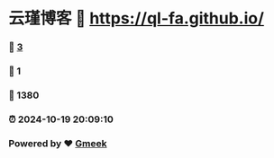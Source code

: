 # 云瑾博客 :link: https://ql-fa.github.io/ 
### :page_facing_up: [3](https://ql-fa.github.io//tag.html) 
### :speech_balloon: 1 
### :hibiscus: 1380 
### :alarm_clock: 2024-10-19 20:09:10 
### Powered by :heart: [Gmeek](https://github.com/Meekdai/Gmeek)
